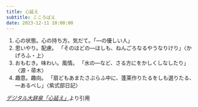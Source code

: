 ```yaml
---
title: 心延え
subtitle: こころばえ
date: 2023-12-11 10:00:00
---
```


1. 心の状態。心の持ち方。気だて。「—の優しい人」
2. 思いやり。配慮。
    「そのほどの—はしも、ねんごろなるやうなりけり」〈かげろふ・上〉
3. おもむき。味わい。風情。
    「水の—など、さる方にをかしくしなしたり」〈源・帚木〉
4. 趣意。趣向。
    「扇どもあまたさぶらふ中に、蓬莱作りたるをしも選りたる、—あるべし」〈紫式部日記〉

<cite>[デジタル大辞泉「心延え」](https://dictionary.goo.ne.jp/word/%E5%BF%83%E5%BB%B6%E3%81%88/)</cite>より引用